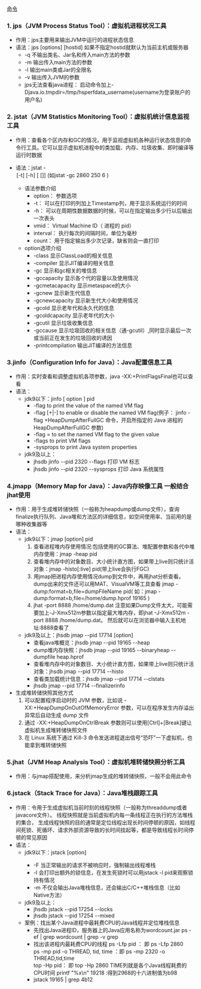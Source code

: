 [命令](https://www.javaweb.shop/article/262.html)

### 1. jps（JVM Process Status Tool）：虚拟机进程状况工具

- 作用：jps主要用来输出JVM中运行的进程状态信息
- 语法：jps [options] [hostid]  如果不指定hostid就默认为当前主机或服务器
    - -q 不输出类名、Jar名和传入main方法的参数
    - -m 输出传入main方法的参数
    - -l 输出main类或Jar的全限名
    - -v 输出传入JVM的参数
    - jps无法查看java进程： 启动命令加上-Djava.io.tmpdir=/tmp/hsperfdata_username(username为登录账户的用户名)

### 2. jstat（JVM Statistics Monitoring Tool）：虚拟机统计信息监视工具

[](https://juejin.cn/post/6844904062526177293#heading-9)

- 作用：查看各个区内存和GC的情况，用于监视虚拟机各种运行状态信息的命令行工具。它可以显示虚拟机进程中的类加载、内存、垃圾收集、即时编译等运行时数据
- 语法：jstat -<option> [-t] [-h<lines>] <vmid> [<interval> [<count>]]  (如jstat -gc 2860 250 6  )

    - 语法参数介绍
        - option： 参数选项
        - -t： 可以在打印的列加上Timestamp列，用于显示系统运行的时间
        - -h： 可以在周期性数据数据的时候，可以在指定输出多少行以后输出一次表头
        - vmid： Virtual Machine ID（ 进程的 pid）
        - interval： 执行每次的间隔时间，单位为毫秒
        - count： 用于指定输出多少次记录，缺省则会一直打印
    - option选项介绍
        - -class 显示ClassLoad的相关信息
        - -compiler 显示JIT编译的相关信息
        - -gc 显示和gc相关的堆信息
        - -gccapacity 显示各个代的容量以及使用情况
        - -gcmetacapacity 显示metaspace的大小
        - -gcnew 显示新生代信息
        - -gcnewcapacity 显示新生代大小和使用情况
        - -gcold 显示老年代和永久代的信息
        - -gcoldcapacity 显示老年代的大小
        - -gcutil 显示垃圾收集信息
        - -gccause 显示垃圾回收的相关信息（通-gcutil）,同时显示最后一次或当前正在发生的垃圾回收的诱因
        - -printcompilation 输出JIT编译的方法信息

### 3.jinfo（Configuration Info for Java）：Java配置信息工具

- 作用：实时查看和调整虚拟机各项参数，java -XX:+PrintFlagsFinal也可以查看
- 语法：
    - jdk9以下：jinfo [ option ] pid
        - -flag <name>         to print the value of the named VM flag
        - -flag [+|-]<name>    to enable or disable the named VM flag(例子： jinfo -flag +HeapDumpAfterFullGC 命令，开启所指定的
          Java 进程的 HeapDumpAfterFullGC 参数)
        - -flag <name>=<value> to set the named VM flag to the given value
        - -flags to print VM flags
        - -sysprops to print Java system properties
    - jdk9及以上：
        - jhsdb jinfo --pid 2320 --flags 打印 VM 标志
        - jhsdb jinfo --pid 2320 --sysprops 打印 Java 系统属性

### 4.jmapp（Memory Map for Java）：Java内存映像工具 一般结合jhat使用

- 作用：用于生成堆转储快照（一般称为heapdump或dump文件），查询finalize执行队列、Java堆和方法区的详细信息，如空间使用率、当前用的是哪种收集器等
- 语法：
    - jdk9以下：jmap [option] pid
        1. 查看进程堆内存使用情况:包括使用的GC算法、堆配置参数和各代中堆内存使用：jmap -heap pid
        2. 查看堆内存中的对象数目、大小统计直方图，如果带上live则只统计活对象：jmap -histo[:live] pid(带上live会执行FGC)
        3. 用jmap把进程内存使用情况dump到文件中，再用jhat分析查看。dump出来的文件还可以用MAT、VisualVM等工具查看 jmap -dump:format=b,file=dumpFileName pid(
           如：jmap -dump:format=b,file=/home/dump.hprof 19165  )
        4. jhat -port 8888 /home/dump.dat 注意如果Dump文件太大，可能需要加上-J-Xmx512m参数以指定最大堆内存，即jhat -J-Xmx512m -port 8888
           /home/dump.dat。 然后就可以在浏览器中输入主机地址:8888查看了
    - jdk9及以上：jhsdb jmap --pid 17714 [option]
        - 查看java堆概览：jhsdb jmap --pid 19165 --heap
        - dump堆内存快照：jhsdb jmap --pid 19165 --binaryheap --dumpfile heap.hprof
        - 查看堆内存中的对象数目、大小统计直方图，如果带上live则只统计活对象：jhsdb jmap --pid 17714 --histo
        - 查看类加载统计信息：jhsdb jmap --pid 17714 --clstats
        - jhsdb jmap --pid 17714 --finalizerinfo
- 生成堆转储快照其他方式
    1. 可以配置程序启动时的 JVM 参数，比如说 -XX:+HeapDumpOnOutOfMemoryError 参数，可以在程序发生内存溢出异常后自动生成 dump 文件
    2. 通过 -XX:+HeapDumpOnCtrlBreak 参数则可以使用[Ctrl]+[Break]键让虚拟机生成堆转储快照文件
    3. 在 Linux 系统下通过 Kill-3 命令发送进程退出信号“恐吓”一下虚拟机，也能拿到堆转储快照

### 5.jhat（JVM Heap Analysis Tool）：虚拟机堆转储快照分析工具

- 作用：与jmap搭配使用，来分析jmap生成的堆转储快照，一般不会用此命令

### 6.jstack（Stack Trace for Java）：Java堆栈跟踪工具

- 作用：令用于生成虚拟机当前时刻的线程快照（一般称为threaddump或者javacore文件）。 线程快照就是当前虚拟机内每一条线程正在执行的方法堆栈的集合，
  生成线程快照的目的通常是定位线程出现长时间停顿的原因，如线程间死锁、死循环、请求外部资源导致的长时间挂起等，都是导致线程长时间停顿的常见原因
- 语法：
    - jdk9以下：jstack [option] <pid>
        - -F 当正常输出的请求不被响应时，强制输出线程堆栈
        - -l 会打印出额外的锁信息，在发生死锁时可以用jstack -l pid来观察锁持有情况
        - -m 不仅会输出Java堆栈信息，还会输出C/C++堆栈信息（比如Native方法）
    - jdk9及以上：
        - jhsdb jstack --pid 17254 --locks
        - jhsdb jstack --pid 17254 --mixed
    - 案例：找出某个Java进程中最耗费CPU的Java线程并定位堆栈信息
        - 先找出Java进程ID，服务器上的Java应用名称为wordcount.jar ps -ef | grep wordcount | grep -v grep
        - 找出该进程内最耗费CPU的线程 ps -Lfp pid ： 即 ps -Lfp 2860  
          ps -mp pid -o THREAD, tid, time ：即 ps -mp 2320 -o THREAD,tid,time  
          top -Hp pid： 即 top -Hp 2860 TIME列就是各个Java线程耗费的CPU时间 printf "%x\n" 19218 :得到2968的十六进制值为b98
        - jstack 19165 | grep 4b12